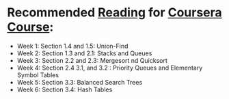 # Recommended [Reading](http://amzn.to/13VLlYJ) for [Coursera Course](https://class.coursera.org/algs4partI-007):

 * Week 1: Section 1.4 and 1.5: Union-Find 
 * Week 2: Section 1.3 and 2.1: Stacks and Queues
 * Week 3: Section 2.2 and 2.3: Mergesort nd Quicksort
 * Week 4: Section 2.4 3.1, and 3.2 : Priority Queues and Elementary Symbol Tables
 * Week 5: Section 3.3: Balanced Search Trees
 * Week 6: Section 3.4: Hash Tables
